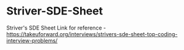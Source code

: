 # Striver-SDE-Sheet
Striver's SDE Sheet Link for reference - https://takeuforward.org/interviews/strivers-sde-sheet-top-coding-interview-problems/
